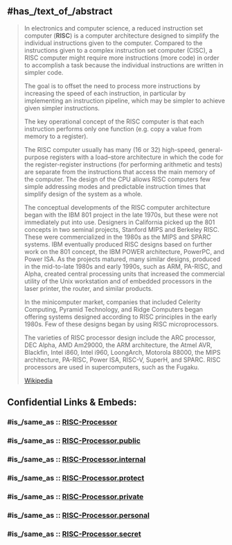 
## #has_/text_of_/abstract 

> In electronics and computer science, a reduced instruction set computer (**RISC**) 
> is a computer architecture designed to simplify the individual instructions given to the computer. 
> Compared to the instructions given to a complex instruction set computer (CISC), 
> a RISC computer might require more instructions (more code) in order to accomplish a task 
> because the individual instructions are written in simpler code. 
> 
> The goal is to offset the need to process more instructions by increasing the speed of each instruction, 
> in particular by implementing an instruction pipeline, 
> which may be simpler to achieve given simpler instructions.
>
> The key operational concept of the RISC computer is that 
> each instruction performs only one function (e.g. copy a value from memory to a register). 
> 
> The RISC computer usually has many (16 or 32) high-speed, general-purpose registers 
> with a load–store architecture in which the code for the register-register instructions (for performing arithmetic and tests) are separate from the instructions that access the main memory of the computer. 
> The design of the CPU allows RISC computers few simple addressing modes 
> and predictable instruction times that simplify design of the system as a whole.
>
> The conceptual developments of the RISC computer architecture 
> began with the IBM 801 project in the late 1970s, but these were not immediately put into use. 
> Designers in California picked up the 801 concepts in two seminal projects, Stanford MIPS and Berkeley RISC. 
> These were commercialized in the 1980s as the MIPS and SPARC systems. 
> IBM eventually produced RISC designs based on further work on the 801 concept, 
> the IBM POWER architecture, PowerPC, and Power ISA. 
> As the projects matured, many similar designs, produced in the mid-to-late 1980s and early 1990s, 
> such as ARM, PA-RISC, and Alpha, created central processing units that 
> increased the commercial utility of the Unix workstation 
> and of embedded processors in the laser printer, the router, and similar products.
>
> In the minicomputer market, companies that included Celerity Computing, Pyramid Technology, 
> and Ridge Computers began offering systems designed according to RISC principles in the early 1980s. 
> Few of these designs began by using RISC microprocessors.
>
> The varieties of RISC processor design include the ARC processor, DEC Alpha, AMD Am29000, 
> the ARM architecture, the Atmel AVR, Blackfin, Intel i860, Intel i960, LoongArch, 
> Motorola 88000, the MIPS architecture, PA-RISC, Power ISA, RISC-V, SuperH, and SPARC. 
> RISC processors are used in supercomputers, such as the Fugaku.
>
> [Wikipedia](https://en.wikipedia.org/wiki/Reduced%20instruction%20set%20computer)


## Confidential Links & Embeds: 

### #is_/same_as :: [RISC-Processor](RISC-Processor.md) 

### #is_/same_as :: [RISC-Processor.public](/_public/Society/Economics/Business/Business-Entity/IT~Company/Acorn_Computers/RISC-Processor.public.md) 

### #is_/same_as :: [RISC-Processor.internal](/_internal/Society/Economics/Business/Business-Entity/IT~Company/Acorn_Computers/RISC-Processor.internal.md) 

### #is_/same_as :: [RISC-Processor.protect](/_protect/Society/Economics/Business/Business-Entity/IT~Company/Acorn_Computers/RISC-Processor.protect.md) 

### #is_/same_as :: [RISC-Processor.private](/_private/Society/Economics/Business/Business-Entity/IT~Company/Acorn_Computers/RISC-Processor.private.md) 

### #is_/same_as :: [RISC-Processor.personal](/_personal/Society/Economics/Business/Business-Entity/IT~Company/Acorn_Computers/RISC-Processor.personal.md) 

### #is_/same_as :: [RISC-Processor.secret](/_secret/Society/Economics/Business/Business-Entity/IT~Company/Acorn_Computers/RISC-Processor.secret.md)

